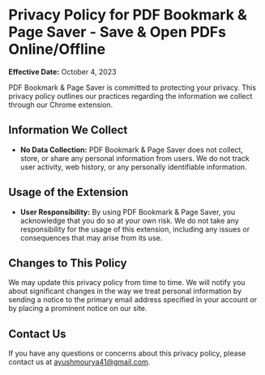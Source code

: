 # Privacy Policy for PDF Bookmark & Page Saver - Save & Open PDFs Online/Offline

**Effective Date:** October 4, 2023

PDF Bookmark & Page Saver is committed to protecting your privacy. This privacy policy outlines our practices regarding the information we collect through our Chrome extension.

## Information We Collect

- **No Data Collection:** PDF Bookmark & Page Saver does not collect, store, or share any personal information from users. We do not track user activity, web history, or any personally identifiable information.

## Usage of the Extension

- **User Responsibility:** By using PDF Bookmark & Page Saver, you acknowledge that you do so at your own risk. We do not take any responsibility for the usage of this extension, including any issues or consequences that may arise from its use.

## Changes to This Policy

We may update this privacy policy from time to time. We will notify you about significant changes in the way we treat personal information by sending a notice to the primary email address specified in your account or by placing a prominent notice on our site.

## Contact Us

If you have any questions or concerns about this privacy policy, please contact us at ayushmourya41@gmail.com.
